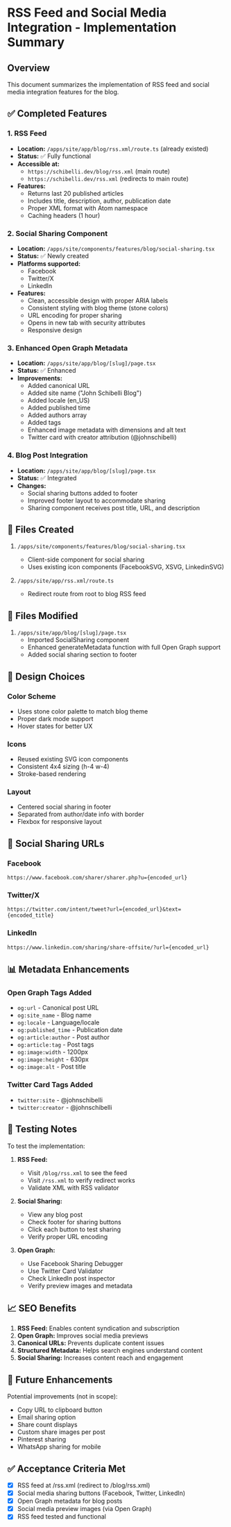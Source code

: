 # RSS Feed and Social Media Integration - Implementation Summary

## Overview
This document summarizes the implementation of RSS feed and social media integration features for the blog.

## ✅ Completed Features

### 1. RSS Feed
- **Location:** `/apps/site/app/blog/rss.xml/route.ts` (already existed)
- **Status:** ✅ Fully functional
- **Accessible at:**
  - `https://schibelli.dev/blog/rss.xml` (main route)
  - `https://schibelli.dev/rss.xml` (redirects to main route)
- **Features:**
  - Returns last 20 published articles
  - Includes title, description, author, publication date
  - Proper XML format with Atom namespace
  - Caching headers (1 hour)

### 2. Social Sharing Component
- **Location:** `/apps/site/components/features/blog/social-sharing.tsx`
- **Status:** ✅ Newly created
- **Platforms supported:**
  - Facebook
  - Twitter/X
  - LinkedIn
- **Features:**
  - Clean, accessible design with proper ARIA labels
  - Consistent styling with blog theme (stone colors)
  - URL encoding for proper sharing
  - Opens in new tab with security attributes
  - Responsive design

### 3. Enhanced Open Graph Metadata
- **Location:** `/apps/site/app/blog/[slug]/page.tsx`
- **Status:** ✅ Enhanced
- **Improvements:**
  - Added canonical URL
  - Added site name ("John Schibelli Blog")
  - Added locale (en_US)
  - Added published time
  - Added authors array
  - Added tags
  - Enhanced image metadata with dimensions and alt text
  - Twitter card with creator attribution (@johnschibelli)

### 4. Blog Post Integration
- **Location:** `/apps/site/app/blog/[slug]/page.tsx`
- **Status:** ✅ Integrated
- **Changes:**
  - Social sharing buttons added to footer
  - Improved footer layout to accommodate sharing
  - Sharing component receives post title, URL, and description

## 📁 Files Created

1. `/apps/site/components/features/blog/social-sharing.tsx`
   - Client-side component for social sharing
   - Uses existing icon components (FacebookSVG, XSVG, LinkedinSVG)

2. `/apps/site/app/rss.xml/route.ts`
   - Redirect route from root to blog RSS feed

## 📝 Files Modified

1. `/apps/site/app/blog/[slug]/page.tsx`
   - Imported SocialSharing component
   - Enhanced generateMetadata function with full Open Graph support
   - Added social sharing section to footer

## 🎨 Design Choices

### Color Scheme
- Uses stone color palette to match blog theme
- Proper dark mode support
- Hover states for better UX

### Icons
- Reused existing SVG icon components
- Consistent 4x4 sizing (h-4 w-4)
- Stroke-based rendering

### Layout
- Centered social sharing in footer
- Separated from author/date info with border
- Flexbox for responsive layout

## 🔗 Social Sharing URLs

### Facebook
```
https://www.facebook.com/sharer/sharer.php?u={encoded_url}
```

### Twitter/X
```
https://twitter.com/intent/tweet?url={encoded_url}&text={encoded_title}
```

### LinkedIn
```
https://www.linkedin.com/sharing/share-offsite/?url={encoded_url}
```

## 📊 Metadata Enhancements

### Open Graph Tags Added
- `og:url` - Canonical post URL
- `og:site_name` - Blog name
- `og:locale` - Language/locale
- `og:published_time` - Publication date
- `og:article:author` - Post author
- `og:article:tag` - Post tags
- `og:image:width` - 1200px
- `og:image:height` - 630px
- `og:image:alt` - Post title

### Twitter Card Tags Added
- `twitter:site` - @johnschibelli
- `twitter:creator` - @johnschibelli

## 🧪 Testing Notes

To test the implementation:

1. **RSS Feed:**
   - Visit `/blog/rss.xml` to see the feed
   - Visit `/rss.xml` to verify redirect works
   - Validate XML with RSS validator

2. **Social Sharing:**
   - View any blog post
   - Check footer for sharing buttons
   - Click each button to test sharing
   - Verify proper URL encoding

3. **Open Graph:**
   - Use Facebook Sharing Debugger
   - Use Twitter Card Validator
   - Check LinkedIn post inspector
   - Verify preview images and metadata

## 📈 SEO Benefits

1. **RSS Feed:** Enables content syndication and subscription
2. **Open Graph:** Improves social media previews
3. **Canonical URLs:** Prevents duplicate content issues
4. **Structured Metadata:** Helps search engines understand content
5. **Social Sharing:** Increases content reach and engagement

## 🔄 Future Enhancements

Potential improvements (not in scope):
- Copy URL to clipboard button
- Email sharing option
- Share count displays
- Custom share images per post
- Pinterest sharing
- WhatsApp sharing for mobile

## ✅ Acceptance Criteria Met

- [x] RSS feed at /rss.xml (redirect to /blog/rss.xml)
- [x] Social media sharing buttons (Facebook, Twitter, LinkedIn)
- [x] Open Graph metadata for blog posts
- [x] Social media preview images (via Open Graph)
- [x] RSS feed tested and functional
